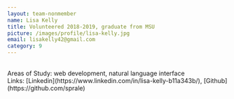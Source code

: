 ```yaml
---
layout: team-nonmember
name: Lisa Kelly
title: Volunteered 2018-2019, graduate from MSU
picture: /images/profile/lisa-kelly.jpg
email: lisakelly42@gmail.com
category: 9
---
```


<br/>
Areas of Study: web development, natural language interface
<br/>
Links: [Linkedin](https://www.linkedin.com/in/lisa-kelly-b11a343b/), [Github](https://github.com/sprale)
